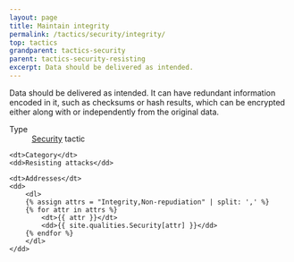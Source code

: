 ```yaml
---
layout: page
title: Maintain integrity
permalink: /tactics/security/integrity/
top: tactics
grandparent: tactics-security
parent: tactics-security-resisting
excerpt: Data should be delivered as intended.
---
```


Data should be delivered as intended. It can have redundant information encoded in it, such as checksums or hash results, which can be encrypted either along
with or independently from the original data.

<dl>
    <dt>Type</dt>
    <dd><a href="{{ '/quality/security/' | relative_url }}">Security</a> tactic</dd>
    
    <dt>Category</dt>
    <dd>Resisting attacks</dd>
    
    <dt>Addresses</dt>
    <dd>
        <dl>
        {% assign attrs = "Integrity,Non-repudiation" | split: ',' %}
        {% for attr in attrs %}
            <dt>{{ attr }}</dt>
            <dd>{{ site.qualities.Security[attr] }}</dd>
        {% endfor %}
        </dl>
    </dd>
</dl>
